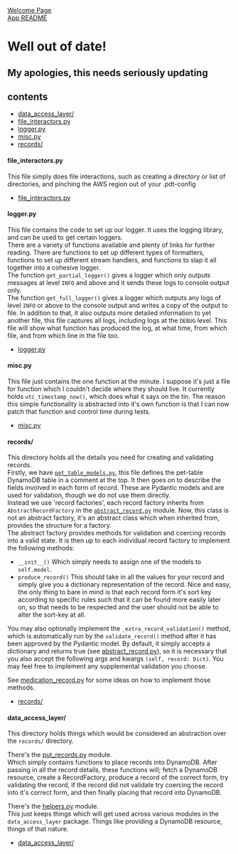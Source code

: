 [Welcome Page](../README.md)  
[App README](./APP_README.md)  

# Well out of date!
## My apologies, this needs seriously updating

## __contents__
* [data_access_layer/](#data_access_layer)
* [file_interactors.py](#file_interactorspy)
* [logger.py](#loggerpy)
* [misc.py](#miscpy)
* [records/](#records)
#### __file_interactors.py__
This file simply does file interactions, such as creating a directory or list of directories, and pinching the AWS region out of your .pdt-config
* [file_interactors.py](../app/support/file_interactors.py)

#### __logger.py__
This file contains the code to set up our logger. It uses the logging library, and can be used to get certain loggers.  
There are a variety of functions available and plenty of links for further reading. There are functions to set up different types of formatters, functions to set up different stream handlers, and functions to slap it all together into a cohesive logger.  
The function `get_partial_logger()` gives a logger which only outputs messages at level `INFO` and above and it sends these logs to console output only.  
The function `get_full_logger()` gives a logger which outputs any logs of level `INFO` or above to the console output and writes a copy of the output to file. In addition to that, it also outputs more detailed information to yet another file, this file captures all logs, including logs at the `DEBUG` level. This file will show what function has produced the log, at what time, from which file, and from which line in the file too.
* [logger.py](../app/support/logger.py)

#### __misc.py__
This file just contains the one function at the minute. I suppose it's just a file for function which I couldn't decide where they should live. It currently holds `utc_timestamp_now()`, which does what it says on the tin. The reason this simple functionality is abstracted into it's own function is that I can now patch that function and control time during tests.
* [misc.py](../app/support/misc.py)

#### __records/__
This directory holds all the details you need for creating and validating records.  
Firstly, we have [`pet_table_models.py`](../app/support/records/pet_table_models.py), this file defines the pet-table DynamoDB table in a comment at the top. It then goes on to describe the fields involved in each form of record. These are Pydantic models and are used for validation, though we do not use them directly.  
Instead we use 'record factories', each record factory inherits from `AbstractRecordFactory` in the [`abstract_record.py`](../app/support/records/abstract_record.py) module. Now, this class is not an abstract factory, it's an abstract class which when inherited from, provides the structure for a factory.  
The abstract factory provides methods for validation and coercing records into a valid state. It is then up to each individual record factory to implement the following methods:
* `__init__()` Which simply needs to assign one of the models to `self.model`.
* `produce_record()` This should take in all the values for your record and simply give you a dictionary representation of the record. Nice and easy, the only thing to bare in mind is that each record form it's sort key according to specific rules such that it can be found more easily later on, so that needs to be respected and the user should not be able to alter the sort-key at all.  

You may also optionally implement the `_extra_record_validation()` method, which is automatically run by the `validate_record()` method after it has been approved by the Pydantic model. By default, it simply accepts a dictionary and returns true (see [abstract_record.py](../app/support/records/abstract_record.py)), so it is necessary that you also accept the following args and kwargs `(self, record: Dict)`. You may feel free to implement any supplemental validation you choose.

See [medication_record.py](../app/support/records/medication_record.py) for some ideas on how to implement those methods.  
* [records/](../app/support/records/)

#### __data_access_layer/__
This directory holds things which would be considered an abstraction over the `records/` directory.  

There's the [put_records.py](../app/support/data_access_layer/put_records.py) module.  
Which simply contains functions to place records into DynamoDB. After passing in all the record details, these functions will; fetch a DynamoDB resource, create a RecordFactory, produce a record of the correct form, try validating the record, if the record did not validate try coercing the record into it's correct form, and then finally placing that record into DynamoDB.  

There's the [helpers.py](../app/support/data_access_layer/helpers.py) module.  
This just keeps things which will get used across various modules in the `data_access_layer` package. Things like providing a DynamoDB resource, things of that nature.

* [data_access_layer/](../app/support/data_access_layer/)
